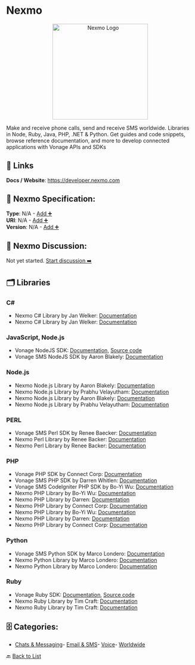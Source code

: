 # Nexmo
<p align="center">
    <img width="256" src="https://raw.githubusercontent.com/apis-list/apis-list/main/apis/nexmo/logo_256x256.png" alt="Nexmo Logo"/>
</p>
Make and receive phone calls, send and receive SMS worldwide.  Libraries in Node, Ruby, Java, PHP, .NET & Python.  Get guides and code snippets, browse reference documentation, and more to develop connected applications with Vonage APIs and SDKs

##  🔗 Links
**Docs / Website**: https://developer.nexmo.com

## 🧬 Nexmo Specification:
**Type**: N/A - [Add ➕](https://github.com/apis-list/apis-list/edit/main/apis.yaml#L13376)  
**URI**: N/A - [Add ➕](https://github.com/apis-list/apis-list/edit/main/apis.yaml#L13376)  
**Version**: N/A - [Add ➕](https://github.com/apis-list/apis-list/edit/main/apis.yaml#L13376)

## 💬 Nexmo Discussion:
Not yet started. [Start discussion ➡️](https://github.com/apis-list/apis-list/discussions/new)

## 🗂️ Libraries
### C#
- Nexmo C# Library by Jan Welker: [Documentation]()
- Nexmo C# Library by Jan Welker: [Documentation]()
### JavaScript, Node.js
- Vonage NodeJS SDK: [Documentation](https://github.com/Nexmo/nexmo-node), [Source code](https://www.npmjs.com/package/nexmo)
- Vonage SMS NodeJS SDK by Aaron Blakely: [Documentation](https://github.com/ablakely/node-nexmo)
### Node.js
- Nexmo Node.js Library by Aaron Blakely: [Documentation]()
- Nexmo Node.js Library by Prabhu Velayutham: [Documentation]()
- Nexmo Node.js Library by Aaron Blakely: [Documentation]()
- Nexmo Node.js Library by Prabhu Velayutham: [Documentation]()
### PERL
- Vonage SMS Perl SDK by Renee Baecker: [Documentation](https://github.com/reneeb/perl-Nexmo-SMS)
- Nexmo Perl Library by Renee Backer: [Documentation]()
- Nexmo Perl Library by Renee Backer: [Documentation]()
### PHP
- Vonage PHP SDK by Connect Corp: [Documentation](https://github.com/ConnectCorp/nexmo-client)
- Vonage SMS PHP SDK by Darren Whitlen: [Documentation](https://github.com/prawnsalad/Nexmo-PHP-lib)
- Vonage SMS CodeIgniter PHP SDK by Bo-Yi Wu: [Documentation](https://github.com/appleboy/CodeIgniter-Nexmo-Message)
- Nexmo PHP Library by Bo-Yi Wu: [Documentation]()
- Nexmo PHP Library by Darren: [Documentation]()
- Nexmo PHP Library by Connect Corp: [Documentation]()
- Nexmo PHP Library by Bo-Yi Wu: [Documentation]()
- Nexmo PHP Library by Darren: [Documentation]()
- Nexmo PHP Library by Connect Corp: [Documentation]()
### Python
- Vonage SMS Python SDK by Marco Londero: [Documentation](https://github.com/marcuz/libpynexmo)
- Nexmo Python Library by Marco Londero: [Documentation]()
- Nexmo Python Library by Marco Londero: [Documentation]()
### Ruby
- Vonage Ruby SDK: [Documentation](https://github.com/Nexmo/nexmo-ruby), [Source code](https://rubygems.org/gems/nexmo)
- Nexmo Ruby Library by Tim Craft: [Documentation]()
- Nexmo Ruby Library by Tim Craft: [Documentation]()


## 🗄️ Categories:
- [Chats & Messaging](https://github.com/apis-list/apis-list#chats--messaging-)- [Email & SMS](https://github.com/apis-list/apis-list#email--sms-)- [Voice](https://github.com/apis-list/apis-list#voice-)- [Worldwide](https://github.com/apis-list/apis-list#worldwide-)

🔙  [Back to List](https://github.com/apis-list/apis-list)
